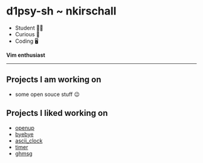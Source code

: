 # d1psy-sh ~ nkirschall

* Student 👨‍💻
* Curious 🤔
* Coding  🖥️

**Vim enthusiast**

---

## Projects I am working on

- some open souce stuff 😉

## Projects I liked working on

- [openup](https://github.com/Horryportier/openup)
- [byebye](https://github.com/d1psy-sh/byebye)
- [ascii_clock](https://github.com/d1psy-sh/ascii_clock)
- [timer](https://github.com/caarlos0/timer)
- [ghmsg](https://github.com/d1psy-sh/ghmsg)
